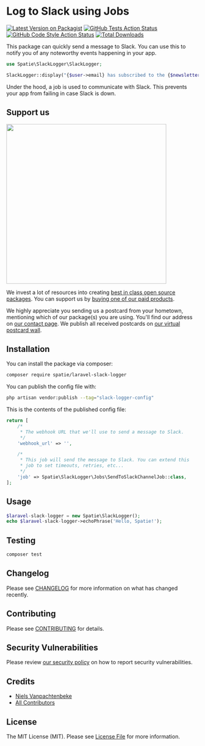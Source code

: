 # Log to Slack using Jobs

[![Latest Version on Packagist](https://img.shields.io/packagist/v/spatie/laravel-slack-logger.svg?style=flat-square)](https://packagist.org/packages/spatie/laravel-slack-logger)
[![GitHub Tests Action Status](https://img.shields.io/github/workflow/status/spatie/laravel-slack-logger/run-tests?label=tests)](https://github.com/spatie/laravel-slack-logger/actions?query=workflow%3Arun-tests+branch%3Amain)
[![GitHub Code Style Action Status](https://img.shields.io/github/workflow/status/spatie/laravel-slack-logger/Check%20&%20fix%20styling?label=code%20style)](https://github.com/spatie/laravel-slack-logger/actions?query=workflow%3A"Check+%26+fix+styling"+branch%3Amain)
[![Total Downloads](https://img.shields.io/packagist/dt/spatie/laravel-slack-logger.svg?style=flat-square)](https://packagist.org/packages/spatie/laravel-slack-logger)

This package can quickly send a message to Slack. You can use this to notify you of any noteworthy events happening in your app.

```php
use Spatie\SlackLogger\SlackLogger;

SlackLogger::display("{$user->email} has subscribed to the {$newsletter->name} newsletter!");
```

Under the hood, a job is used to communicate with Slack. This prevents your app from failing in case Slack is down.

## Support us

[<img src="https://github-ads.s3.eu-central-1.amazonaws.com/laravel-slack-logger.jpg?t=1" width="419px" />](https://spatie.be/github-ad-click/laravel-slack-logger)

We invest a lot of resources into creating [best in class open source packages](https://spatie.be/open-source). You can support us by [buying one of our paid products](https://spatie.be/open-source/support-us).

We highly appreciate you sending us a postcard from your hometown, mentioning which of our package(s) you are using. You'll find our address on [our contact page](https://spatie.be/about-us). We publish all received postcards on [our virtual postcard wall](https://spatie.be/open-source/postcards).

## Installation

You can install the package via composer:

```bash
composer require spatie/laravel-slack-logger
```

You can publish the config file with:

```bash
php artisan vendor:publish --tag="slack-logger-config"
```

This is the contents of the published config file:

```php
return [
    /*
     * The webhook URL that we'll use to send a message to Slack.
     */
    'webhook_url' => '',

    /*
     * This job will send the message to Slack. You can extend this
     * job to set timeouts, retries, etc...
     */
    'job' => Spatie\SlackLogger\Jobs\SendToSlackChannelJob::class,
];
```

## Usage

```php
$laravel-slack-logger = new Spatie\SlackLogger();
echo $laravel-slack-logger->echoPhrase('Hello, Spatie!');
```

## Testing

```bash
composer test
```

## Changelog

Please see [CHANGELOG](CHANGELOG.md) for more information on what has changed recently.

## Contributing

Please see [CONTRIBUTING](.github/CONTRIBUTING.md) for details.

## Security Vulnerabilities

Please review [our security policy](../../security/policy) on how to report security vulnerabilities.

## Credits

- [Niels Vanpachtenbeke](https://github.com/Nielsvanpach)
- [All Contributors](../../contributors)

## License

The MIT License (MIT). Please see [License File](LICENSE.md) for more information.

